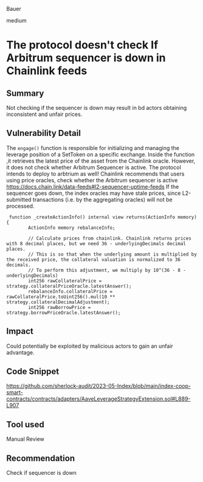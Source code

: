 Bauer

medium

# The protocol doesn't check If Arbitrum sequencer is down in Chainlink feeds

## Summary
Not checking if the sequencer is down may result in bd actors obtaining inconsistent and unfair prices.


## Vulnerability Detail
The `engage()` function is responsible for initializing and managing the leverage position of a SetToken on a specific exchange.  Inside the function ,it retrieves the latest price of the asset from the Chainlink oracle. However, it does not check whether Arbitrum Sequencer is active.
The protocol intends to deploy to arbtrium as well!
Chainlink recommends that users using price oracles, check whether the Arbitrum sequencer is active
https://docs.chain.link/data-feeds#l2-sequencer-uptime-feeds
If the sequencer goes down, the index oracles may have stale prices, since L2-submitted transactions (i.e. by the aggregating oracles) will not be processed.
```solidity
 function _createActionInfo() internal view returns(ActionInfo memory) {
        ActionInfo memory rebalanceInfo;

        // Calculate prices from chainlink. Chainlink returns prices with 8 decimal places, but we need 36 - underlyingDecimals decimal places.
        // This is so that when the underlying amount is multiplied by the received price, the collateral valuation is normalized to 36 decimals. 
        // To perform this adjustment, we multiply by 10^(36 - 8 - underlyingDecimals)
        int256 rawCollateralPrice = strategy.collateralPriceOracle.latestAnswer();
        rebalanceInfo.collateralPrice = rawCollateralPrice.toUint256().mul(10 ** strategy.collateralDecimalAdjustment);
        int256 rawBorrowPrice = strategy.borrowPriceOracle.latestAnswer();
```

## Impact
Could potentially be exploited by malicious actors to gain an unfair advantage.


## Code Snippet
https://github.com/sherlock-audit/2023-05-Index/blob/main/index-coop-smart-contracts/contracts/adapters/AaveLeverageStrategyExtension.sol#L889-L907
## Tool used

Manual Review

## Recommendation
Check if sequencer is down
